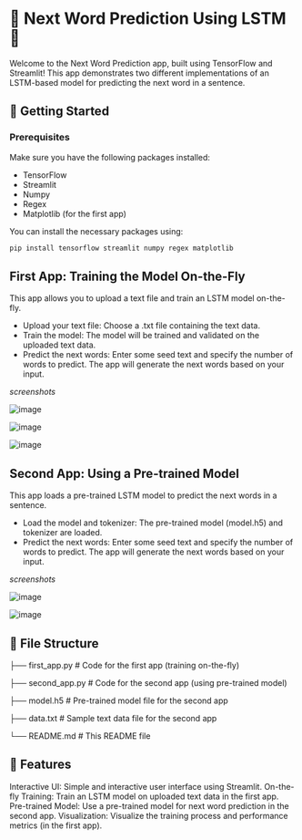 # 🌟 Next Word Prediction Using LSTM 🌟

Welcome to the Next Word Prediction app, built using TensorFlow and Streamlit! This app demonstrates two different implementations of an LSTM-based model for predicting the next word in a sentence.

## 🚀 Getting Started

### Prerequisites

Make sure you have the following packages installed:

- TensorFlow
- Streamlit
- Numpy
- Regex
- Matplotlib (for the first app)

You can install the necessary packages using:

```bash
pip install tensorflow streamlit numpy regex matplotlib
```

## First App: Training the Model On-the-Fly

This app allows you to upload a text file and train an LSTM model on-the-fly.

- Upload your text file: Choose a .txt file containing the text data.
- Train the model: The model will be trained and validated on the uploaded text data.
- Predict the next words: Enter some seed text and specify the number of words to predict. The app will generate the next words based on your input.

*screenshots*

![image](https://github.com/jai2992/Next-word-prdiction-LSTM/assets/136327019/55f07abd-6f48-45ab-bf71-374d67985054)

![image](https://github.com/jai2992/Next-word-prdiction-LSTM/assets/136327019/2f57726c-efb4-4687-9e2e-3fd59acaa33f)

![image](https://github.com/jai2992/Next-word-prdiction-LSTM/assets/136327019/01bbc8f2-2ad0-4fac-8108-1baacd6ca12e)


## Second App: Using a Pre-trained Model

This app loads a pre-trained LSTM model to predict the next words in a sentence.

- Load the model and tokenizer: The pre-trained model (model.h5) and tokenizer are loaded.
- Predict the next words: Enter some seed text and specify the number of words to predict. The app will generate the next words based on your input.

*screenshots*

![image](https://github.com/jai2992/Next-word-prdiction-LSTM/assets/136327019/59b980b0-e5bd-4996-8a46-0c249969ec57)

![image](https://github.com/jai2992/Next-word-prdiction-LSTM/assets/136327019/d29a1486-da6d-4137-9336-a9065664d8d0)

## 📂 File Structure


├── first_app.py # Code for the first app (training on-the-fly)

├── second_app.py # Code for the second app (using pre-trained model)

├── model.h5 # Pre-trained model file for the second app

├── data.txt # Sample text data file for the second app

└── README.md  # This README file

## 🎨 Features

Interactive UI: Simple and interactive user interface using Streamlit.
On-the-fly Training: Train an LSTM model on uploaded text data in the first app.
Pre-trained Model: Use a pre-trained model for next word prediction in the second app.
Visualization: Visualize the training process and performance metrics (in the first app).


